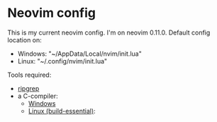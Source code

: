 # Neovim config

This is my current neovim config. I'm on neovim 0.11.0.
Default config location on:

- Windows: "~/AppData/Local/nvim/init.lua"
- Linux: "~/.config/nvim/init.lua"

Tools required:

- [ripgrep](https://github.com/BurntSushi/ripgrep?tab=readme-ov-file#installation)
- a C-compiler:
  - [Windows](https://github.com/skeeto/w64devkit)
  - [Linux (build-essential)](https://www.linux.org/threads/installing-c-compiler.48017/):
